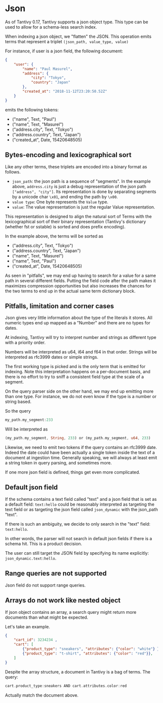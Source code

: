 # Json

As of Tantivy 0.17, Tantivy supports a json object type.
This type can be used to allow for a schema-less search index.

When indexing a json object, we "flatten" the JSON. This operation emits terms that represent a triplet `(json_path, value_type, value)`

For instance,  if user is a json field, the following document:

```json
{
    "user": {
        "name": "Paul Masurel",
        "address": {
            "city": "Tokyo",
            "country": "Japan"
        },
        "created_at": "2018-11-12T23:20:50.52Z"
    }
}
```

emits the following tokens:

- ("name", Text, "Paul")
- ("name", Text, "Masurel")
- ("address.city", Text, "Tokyo")
- ("address.country", Text, "Japan")
- ("created_at", Date, 15420648505)

## Bytes-encoding and lexicographical sort

Like any other terms, these triplets are encoded into a binary format as follows.

- `json_path`: the json path is a sequence of "segments". In the example above, `address.city`
is just a debug representation of the json path `["address", "city"]`.
Its representation is done by separating segments by a unicode char `\x01`, and ending the path by `\x00`.
- `value type`: One byte represents the `Value` type.
- `value`: The value representation is just the regular Value representation.

This representation is designed to align the natural sort of Terms with the lexicographical sort
of their binary representation (Tantivy's dictionary (whether fst or sstable) is sorted and does prefix encoding).

In the example above, the terms will be sorted as

- ("address.city", Text, "Tokyo")
- ("address.country", Text, "Japan")
- ("name", Text, "Masurel")
- ("name", Text, "Paul")
- ("created_at", Date, 15420648505)

As seen in "pitfalls", we may end up having to search for a value for a same path in several different fields. Putting the field code after the path makes it maximizes compression opportunities but also increases the chances for the two terms to end up in the actual same term dictionary block.

## Pitfalls, limitation and corner cases

Json gives very little information about the type of the literals it stores.
All numeric types end up mapped as a "Number" and there are no types for dates.

At indexing, Tantivy will try to interpret number and strings as different type with a
priority order.

Numbers will be interpreted as u64, i64 and f64 in that order.
Strings will be interpreted as rfc3999 dates or simple strings.

The first working type is picked and is the only term that is emitted for indexing.
Note this interpretation happens on a per-document basis, and there is no effort to try to sniff
a consistent field type at the scale of a segment.

On the query parser side on the other hand, we may end up emitting more than one type.
For instance, we do not even know if the type is a number or string based.

So the query

```rust
my_path.my_segment:233
```

Will be interpreted as

```rust
(my_path.my_segment, String, 233) or (my_path.my_segment, u64, 233)
```

Likewise, we need to emit two tokens if the query contains an rfc3999 date.
Indeed the date could have been actually a single token inside the text of a document at ingestion time. Generally speaking, we will always at least emit a string token in query parsing, and sometimes more.

If one more json field is defined, things get even more complicated.

## Default json field

If the schema contains a text field called "text" and a json field that is set as a default field:
`text:hello` could be reasonably interpreted as targeting the text field or as targeting the json field called `json_dynamic` with the json_path "text".

If there is such an ambiguity, we decide to only search in the "text" field: `text:hello`.

In other words, the parser will not search in default json fields if there is a schema hit.
This is a product decision.

The user can still target the JSON field by specifying its name explicitly:
`json_dynamic.text:hello`.

## Range queries are not supported

Json field do not support range queries.

## Arrays do not work like nested object

If json object contains an array, a search query might return more documents
than what might be expected.

Let's take an example.

```json
{
    "cart_id": 3234234 ,
    "cart": [
        {"product_type": "sneakers", "attributes": {"color": "white"} },
        {"product_type": "t-shirt", "attributes": {"color": "red"}},
    ]
}
```

Despite the array structure, a document in Tantivy is a bag of terms.
The query:

```rust
cart.product_type:sneakers AND cart.attributes.color:red
```

Actually match the document above.
